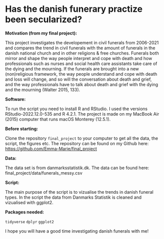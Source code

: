 # Has the danish funerary practize been secularized?

**Motivation (from my final project):**  

This project investigates the developement in civil funerals from 2006-2021 and compares the trend in civil funerals with the amount of funerals in the danish national church and in other religions & free churches. Funerals both mirror and shape the way people interpret and cope with death and how professionals such as nurses and social health care assistants take care of the dying and the mourning. If the funerals are brought into a new (non)religious framework, the way people understand and cope with death and loss will change, and so will the conversation about death and grief, and the way professionals have to talk about death and grief with the dying and the mourning (Walter 2015, 133).

**Software:** 

To run the script you need to install R and RStudio. I used the versions RStudio-2022.12.0-535 and R 4.2.1.
The project is made on my MacBook Air (2015) computer that runs macOS Monterey (12.5.1).

**Before starting:**

Clone the repository `final_project` to your computer to get all the data, the script, the figures etc. The repository can be found on my Github here: https://github.com/Emma-Marie/final_project 

**Data:**

The data set is from danmarksstatistik.dk. The data can be found here: final_project/data/funerals_messy.csv

**Script:**

The main purpose of the script is to vizualise the trends in danish funeral types. In the script the data from Danmarks Statistik is cleaned and vizualised with ggplot2. 

**Packages needed:**

`tidyverse`
`dplyr`
`ggplot2`

I hope you will have a good time investigating danish funerals with me!
